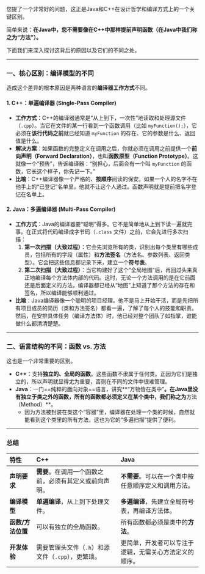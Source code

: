 您提了一个非常好的问题，这正是Java和C++在设计哲学和编译方式上的一个关键区别。

简单来说：**在Java中，您不需要像在C++中那样提前声明函数（在Java中我们称之为“方法”）。**

下面我们来深入探讨这背后的原因以及它们的不同之处。

---

### 一、核心区别：编译模型的不同

造成这个差异的根本原因是两种语言的**编译器工作方式**不同。

#### 1. C++：单遍编译器 (Single-Pass Compiler)

*   **工作方式**：C++的编译器通常是“从上到下，一次性”地读取和处理源文件（`.cpp`）。当它在文件的某一行看到一个函数调用（比如 `myFunction();`），它必须在**该行代码之前**就已经知道 `myFunction` 的存在、它的参数是什么、返回值是什么。
*   **解决方案**：如果函数的完整定义在调用之后，你就必须在调用之前提供一个**前向声明（Forward Declaration）**，也叫**函数原型（Function Prototype）**。这就像一个“预告”，告诉编译器：“别担心，后面会有一个叫 `myFunction` 的函数，它长这个样子，你先记一下。”
*   **比喻**：C++编译器像一个严格的、**按顺序**阅读的保安。如果一个人的名字不在他手上的“已登记”名单里，他就不让这个人通过。函数声明就是提前把名字登记在名单上。

#### 2. Java：多遍编译器 (Multi-Pass Compiler)

*   **工作方式**：Java的编译器要“聪明”得多。它不是简单地从上到下读一遍就完事。在正式将代码编译成字节码（`.class` 文件）之前，它会先进行多次扫描：
    1.  **第一次扫描（大致过程）**：它会先浏览所有的类，识别出每个类里有哪些成员，包括所有的字段（属性）和**方法签名**（方法名、参数列表、返回类型）。它会把这些信息都记录下来，建立一个**符号表**。
    2.  **第二次扫描（大致过程）**：当它构建好了这个“全局地图”后，再回过头来真正地编译每个方法体内部的代码。这时，无论一个方法调用的是在它前面还是后面定义的方法，编译器都已经从“地图”上知道了那个方法的存在和签名，所以编译能够顺利通过。
*   **比喻**：Java编译器像一个聪明的项目经理。他不是马上开始干活，而是先把所有项目成员的简历（类和方法签名）都看一遍，了解了每个人的技能和职责。然后，在安排具体任务（编译方法体）时，他已经对整个团队了如指掌，谁能做什么都清清楚楚。

---

### 二、语言结构的不同：函数 vs. 方法

这也是一个非常重要的区别。

*   **C++**：支持**独立的、全局的函数**。这些函数不隶属于任何类。正因为它们是独立的，所以声明就显得尤为重要，否则在不同的文件中很难管理。
*   **Java**：一门==纯粹的面向对象==语言，讲究**“万物皆在类中”**。在Java里没有独立于类之外的函数，所有的函数都必须定义在某个类中，我们称之为**方法（Method）**。
    *   因为方法被封装在类这个“容器”里，编译器在处理一个类的时候，自然就能看到这个类里的所有方法，这也为它的“多遍扫描”提供了便利。

---

### 总结

| 特性          | C++                            | Java                         |
| :---------- | :----------------------------- | :--------------------------- |
| **声明要求**    | **需要**。在调用一个函数之前，必须有其定义或前向声明。  | **不需要**。可以在一个类中按任意顺序定义和调用方法。 |
| **编译模型**    | **单遍编译**，从上到下处理文件。             | **多遍编译**，先建立全局符号表，再编译方法体。    |
| **函数/方法位置** | 可以有独立的全局函数。                    | 所有函数都必须是类中的**方法**。           |
| **开发体验**    | 需要管理头文件（`.h`）和源文件（`.cpp`），更繁琐。 | 更简单，开发者可以专注于逻辑，无需关心方法定义的顺序。  |